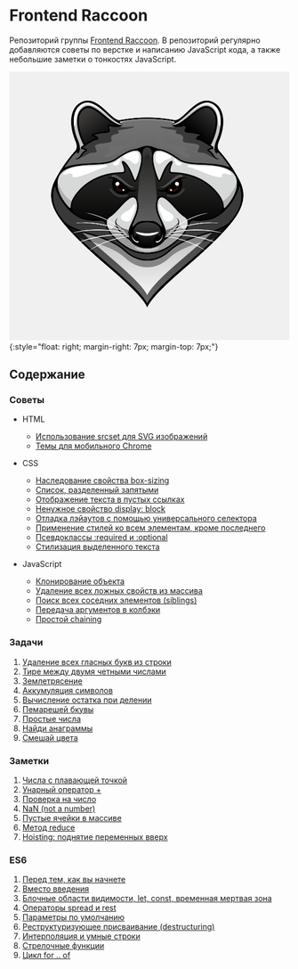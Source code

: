 # Frontend Raccoon
Репозиторий группы [Frontend Raccoon](http://vk.com/jsraccoon). В репозиторий регулярно добавляются советы по верстке и написанию JavaScript кода, а также небольшие заметки о тонкостях JavaScript.

![Frontend Raccoon Logo](./images/logo.png){:style="float: right; margin-right: 7px; margin-top: 7px;"}
## Содержание
### Советы
* HTML
	* [Использование srcset для SVG изображений](./advices/srcset/srcset.md)
	* [Темы для мобильного Chrome](./advices/chrome_themes/chrome_themes.md)
* CSS
	* [Наследование свойства box-sizing](./advices/box_sizing/box_sizing.md)
	* [Список, разделенный запятыми](./advices/css_lists/css_lists.md)
	* [Отображение текста в пустых ссылках](./advices/empty_links/empty_links.md)
	* [Ненужное свойство display: block](./advices/floats/floats.md)
	* [Отладка лэйаутов с помощью универсального селектора](./advices/layout_debug/layout_debug.md)
	* [Применение стилей ко всем элементам, кроме последнего](./advices/not_last/not_last.md)
	* [Псевдоклассы :required и :optional](./advices/required_and_optional/required_and_optional.md)
	* [Стилизация выделенного текста](./advices/selection/selection.md)

* JavaScript
	* [Клонирование объекта](./advices/clone/clone.md)
	* [Удаление всех ложных свойств из массива](./advices/filter_boolean/filter_boolean.md)
	* [Поиск всех соседних элементов (siblings)](./advices/siblings/siblings.md)
	* [Передача аргументов в колбэки](./advices/callback_args/callback_args.md)
	* [Простой chaining](./advices/chaining/chaining.md)

### Задачи
1. [Удаление всех гласных букв из строки](./exercises/remove_letters/remove_letters.md)
2. [Тире между двумя четными числами](./exercises/dashes/dashes.md)
3. [Землетрясение](./exercises/earthquake/earthquake.md)
4. [Аккумуляция символов ](./exercises/accumulate/accumulate.md)
5. [Вычисление остатка при делении](./exercises/remainder/remainder.md)
6. [Пемарешей бкувы](./exercises/remix/remix.md)
7. [Простые числа](./exercises/is_prime/is_prime.md)
8. [Найди анаграммы](./exercises/is_anagram/is_anagram.md)
9. [Смешай цвета](./exercises/mix_colors/mix_colors.md)

### Заметки
1. [Числа с плавающей точкой](./tests/numbers/dot.md)
2. [Унарный оператор +](./tests/numbers/plus_operator.md)
3. [Проверка на число](./tests/numbers/isNumber.md)
4. [NaN (not a number)](./tests/numbers/nan.md)
5. [Пустые ячейки в массиве](./tests/arrays/empty.md)
6. [Метод reduce](./tests/arrays/reduce.md)
7. [Hoisting: поднятие переменных вверх](./tests/functions/hoisting.md)

### ES6
1. [Перед тем, как вы начнете](./es6/0_before.md)
2. [Вместо введения](./es6/1_intro.md)
3. [Блочные области видимости, let, const, временная мертвая зона](./es6/2_block_scoped_declarations.md)
4. [Операторы spread и rest](./es6/3_spread_rest.md)
5. [Параметры по умолчанию](./es6/4_defaults.md)
6. [Реструктуризующее присваивание (destructuring)](./es6/5_destructuring.md)
7. [Интерполяция и умные строки](./es6/6_interpolation.md)
8. [Стрелочные функции](./es6/7_arrow_functions.md)
9. [Цикл for .. of](./es6/8_for_of_loop.md)
